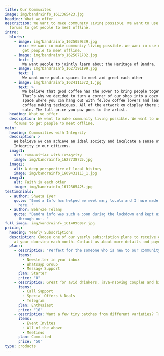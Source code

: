 ```yaml
---
title: Our Communites
image: img/bandrainfo_1612365423.jpg
heading: What we offer
description: We want to make community living possible. We want to use online
  forums to get people to meet offline.
intro:
  blurbs:
    - image: img/bandrainfo_1625059339.jpg
      text: We want to make community living possible. We want to use online forums to
        get people to meet offline.
    - image: img/bandrainfo_1625071702.jpg
      text: |
        We want people to jointly learn about the Heritage of Bandra.
    - image: img/bandrainfo_1627391199.jpg
      text: |
        We want more public spaces to meet and greet each other 
    - image: img/bandrainfo_1624111072_1.jpg
      text: >
        We believe that good coffee has the power to bring people together.
        That’s why we decided to turn a corner of our shop into a cozy meeting
        space where you can hang out with fellow coffee lovers and learn about
        coffee making techniques. All of the artwork on display there is for
        sale. The full price you pay goes to the artist.
  heading: What we offer
  description: We want to make community living possible. We want to use online
    forums to get people to meet offline.
main:
  heading: Communities with Integrity
  description: >
    We believe we can achieve an ideal society and inculcate a sense of
    Integrity in our citizens. 
  image1:
    alt: Communities with Integrity
    image: img/bandrainfo_1627738720.jpg
  image2:
    alt: A deep perspective of local history
    image: img/bandrainfo_1609431115_1.jpg
  image3:
    alt: Faith in each other
    image: img/bandrainfo_1612365423.jpg
testimonials:
  - author: Shweta Iyer
    quote: "Bandra Info has helped me meet many locals and I have made great friends
      here. "
  - author: Behroze Telang
    quote: "Bandra info was such a boon during the lockdown and kept us entertained
      through out. "
full_image: img/bandrainfo_1614090997.jpg
pricing:
  heading: Yearly Subscriptions
  description: Choose one of our yearly subscription plans to receive great coffee
    at your doorstep each month. Contact us about more details and payment info.
  plans:
    - description: "Perfect for the someone who is new to our community. "
      items:
        - Newsletter in your inbox
        - Whatsapp Group
        - Message Support
      plan: Starter
      price: "0"
    - description: Great for avid drinkers, java-nsoving couples and bigger crowds
      items:
        - Call Support
        - Special Offers & Deals
        - Telegram
      plan: Enthusiast
      price: "10"
    - description: Want a few tiny batches from different varieties? Try our custom plan
      items:
        - Event Invites
        - All of the above
        - Meetings
      plan: Committed
      price: "50"
type: products
---
```

